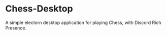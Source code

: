 # Chess-Desktop
A simple electorn desktop application for playing Chess, with Discord Rich Presence. 
